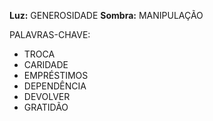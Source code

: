 **Luz:** GENEROSIDADE
**Sombra:** MANIPULAÇÃO

PALAVRAS-CHAVE:
- TROCA
- CARIDADE
- EMPRÉSTIMOS
- DEPENDÊNCIA
- DEVOLVER
- GRATIDÃO